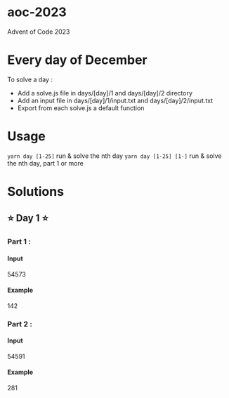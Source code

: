 # aoc-2023

Advent of Code 2023

# Every day of December

To solve a day :

- Add a solve.js file in days/[day]/1 and days/[day]/2 directory
- Add an input file in days/[day]/1/input.txt and days/[day]/2/input.txt
- Export from each solve.js a default function

# Usage

`yarn day [1-25]` run & solve the nth day
`yarn day [1-25] [1-]` run & solve the nth day, part 1 or more

# Solutions

## ⭐️ Day 1 ⭐️

### Part 1 :

#### Input

54573

#### Example

142

### Part 2 :

#### Input

54591

#### Example

281
